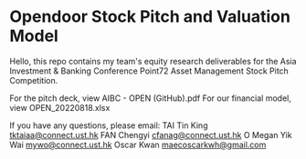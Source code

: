 # Opendoor Stock Pitch and Valuation Model

Hello, this repo contains my team's equity research deliverables for the Asia Investment & Banking Conference Point72 Asset Management Stock Pitch Competition.

For the pitch deck, view AIBC - OPEN (GitHub).pdf
For our financial model, view OPEN_20220818.xlsx

If you have any questions, please email:
TAI Tin King <tktaiaa@connect.ust.hk>
FAN Chengyi <cfanag@connect.ust.hk>
O Megan Yik Wai <mywo@connect.ust.hk>
Oscar Kwan <maecoscarkwh@gmail.com>
